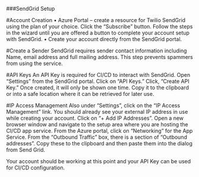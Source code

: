 ###SendGrid Setup

#Account Creation
•	Azure Portal – create a resource for Twilio SendGrid using the plan of your choice.  Click the “Subscribe” button.  Follow the steps in the wizard until you are offered a button to complete your account setup with SendGrid.
•	Create your account directly from the SendGrid portal.

#Create a Sender
SendGrid requires sender contact information including Name, email address and full mailing address.  This step prevents spammers from using the service.

#API Keys
An API Key is required for CI/CD to interact with SendGrid.  Open “Settings” from the SendGrid portal.  Click on “API Keys.”  Click, “Create API Key.”  Once created, it will only be shown one time.  Copy it to the clipboard or into a safe location where it can be retrieved for later use.

#IP Access Management
Also under “Settings”, click on the “IP Access Management” link.  You should already see your external IP address in use while creating your account.  Click on “+ Add IP Addresses”.  Open a new browser window and navigate to the setup area where you are hosting the CI/CD app service.  From the Azure portal, click on “Networking” for the App Service.  From the “Outbound Traffic” box, there is a section of “Outbound addresses”. Copy these to the clipboard and then paste them into the dialog from Send Grid. 

Your account should be working at this point and your API Key can be used for CI/CD configuration.
